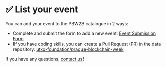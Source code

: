 # ✅ List your event

You can add your event to the PBW23 catalogue in 2 ways:

* Complete and submit the form to add a new event: [Event Submission Form](https://prgblockweek.com/submit-event)
* IIf you have coding skills, you can create a Pull Request (PR) in the data repository: [utxo-foundation/prague-blockchain-week](https://github.com/utxo-foundation/prague-blockchain-week)

If you have any questions, [contact us](../contact-us.md)!
